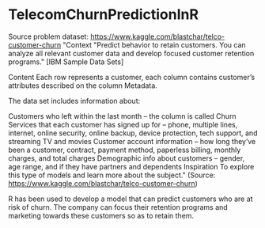 # TelecomChurnPredictionInR
Source problem dataset: https://www.kaggle.com/blastchar/telco-customer-churn
"Context
"Predict behavior to retain customers. You can analyze all relevant customer data and develop focused customer retention programs." [IBM Sample Data Sets]

Content
Each row represents a customer, each column contains customer’s attributes described on the column Metadata.

The data set includes information about:

Customers who left within the last month – the column is called Churn
Services that each customer has signed up for – phone, multiple lines, internet, online security, online backup, device protection, tech support, and streaming TV and movies
Customer account information – how long they’ve been a customer, contract, payment method, paperless billing, monthly charges, and total charges
Demographic info about customers – gender, age range, and if they have partners and dependents
Inspiration
To explore this type of models and learn more about the subject." (Source: https://www.kaggle.com/blastchar/telco-customer-churn)

R has been used to develop a model that can predict customers who are at risk of churn. The company can focus their retention programs and marketing towards these customers so as to retain them.
